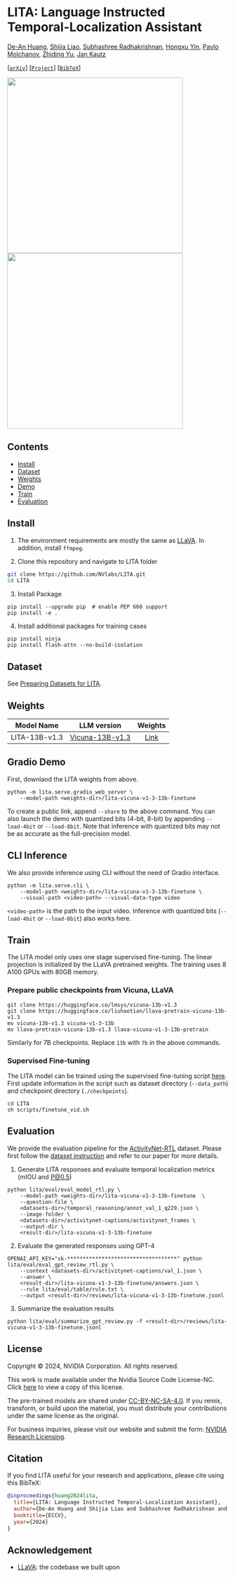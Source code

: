 # LITA: Language Instructed Temporal-Localization Assistant

[De-An Huang](https://ai.stanford.edu/~dahuang/), [Shijia Liao](), [Subhashree Radhakrishnan](), [Hongxu Yin](https://hongxu-yin.github.io/), [Pavlo Molchanov](https://www.pmolchanov.com/), [Zhiding Yu](https://chrisding.github.io/), [Jan Kautz](https://jankautz.com/)

[[`arXiv`](https://arxiv.org/abs/2403.19046)] [[`Project`]()] [[`BibTeX`](#Citation)]


<img src="https://ai.stanford.edu/~dahuang/images/lita_beam.gif" height="400"/> <img src="https://ai.stanford.edu/~dahuang/images/lita_scuba.gif" height="400"/>


## Contents
- [Install](#install)
- [Dataset](#dataset)
- [Weights](#weights)
- [Demo](#demo)
- [Train](#train)
- [Evaluation](#evaluation)


## Install

1. The environment requirements are mostly the same as [LLaVA](https://github.com/haotian-liu/LLaVA). In addition, install `ffmpeg`.

2. Clone this repository and navigate to LITA folder
```bash
git clone https://github.com/NVlabs/LITA.git
cd LITA
```

3. Install Package
```Shell
pip install --upgrade pip  # enable PEP 660 support
pip install -e .
```

4. Install additional packages for training cases
```
pip install ninja
pip install flash-attn --no-build-isolation
```


## Dataset

See [Preparing Datasets for LITA](docs/Video_Data.md).


## Weights

| Model Name | LLM version | Weights |
|------------|:---------------:|:---------:|
| LITA-13B-v1.3 | [Vicuna-13B-v1.3](https://huggingface.co/lmsys/vicuna-13b-v1.3) | [Link](https://huggingface.co/deahuang/lita-vicuna-v1-3-13b) |


## Gradio Demo

First, downlaod the LITA weights from above.
```Shell
python -m lita.serve.gradio_web_server \
    --model-path <weights-dir>/lita-vicuna-v1-3-13b-finetune 
```
To create a public link, append `--share` to the above command. You can also launch the demo with quantized bits (4-bit, 8-bit) by appending `--load-4bit` or `--load-8bit`. Note that inference with quantized bits may not be as accurate as the full-precision model.


## CLI Inference

We also provide inference using CLI without the need of Gradio interface. 
```Shell
python -m lita.serve.cli \
    --model-path <weights-dir>/lita-vicuna-v1-3-13b-finetune \
    --visual-path <video-path> --visual-data-type video
```
`<video-path>` is the path to the input video. Inference with quantized bits (`--load-4bit` or `--load-8bit`) also works here.


## Train

The LITA model only uses one stage supervised fine-tuning. The linear projection is initialized by the LLaVA pretrained weights. The training uses 8 A100 GPUs with 80GB memory.

### Prepare public checkpoints from Vicuna, LLaVA

```Shell
git clone https://huggingface.co/lmsys/vicuna-13b-v1.3
git clone https://huggingface.co/liuhaotian/llava-pretrain-vicuna-13b-v1.3
mv vicuna-13b-v1.3 vicuna-v1-3-13b
mv llava-pretrain-vicuna-13b-v1.3 llava-vicuna-v1-3-13b-pretrain
```
Similarly for 7B checkpoints. Replace `13b` with `7b` in the above commands.

### Supervised Fine-tuning

The LITA model can be trained using the supervised fine-tuning script [here](scripts/finetune_vid.sh). First update information in the script such as dataset directory (`--data_path`) and checkpoint directory (`./checkpoints`).
```Shell
cd LITA
sh scripts/finetune_vid.sh
```


## Evaluation

We provide the evaluation pipeline for the [ActivityNet-RTL](https://drive.google.com/drive/folders/1a9mM9h2vV-b9uH6gmYDDyGzrWDJee3Uc?usp=drive_link) dataset. Please first follow the [dataset instruction](docs/Video_Data.md#reasoning-temporal-localization) and refer to our paper for more details. 

1. Generate LITA responses and evaluate temporal localization metrics (mIOU and P@0.5)
```Shell
python lita/eval/eval_model_rtl.py \
    --model-path <weights-dir>/lita-vicuna-v1-3-13b-finetune  \
    --question-file \
    <datasets-dir>/temporal_reasoning/annot_val_1_q229.json \
    --image-folder \
    <datasets-dir>/activitynet-captions/activitynet_frames \
    --output-dir \
    <result-dir>/lita-vicuna-v1-3-13b-finetune
```

2. Evaluate the generated responses using GPT-4
```Shell
OPENAI_API_KEY="sk-***********************************" python lita/eval/eval_gpt_review_rtl.py \
    --context <datasets-dir>/activitynet-captions/val_1.json \
    --answer \
    <result-dir>/lita-vicuna-v1-3-13b-finetune/answers.json \
    --rule lita/eval/table/rule.txt \
    --output <result-dir>/reviews/lita-vicuna-v1-3-13b-finetune.jsonl
```

3. Summarize the evaluation results
```Shell
python lita/eval/summarize_gpt_review.py -f <result-dir>/reviews/lita-vicuna-v1-3-13b-finetune.jsonl
```


## License

Copyright © 2024, NVIDIA Corporation. All rights reserved.

This work is made available under the Nvidia Source Code License-NC. Click [here](LICENSE) to view a copy of this license.

The pre-trained models are shared under [CC-BY-NC-SA-4.0](https://creativecommons.org/licenses/by-nc-sa/4.0/). If you remix, transform, or build upon the material, you must distribute your contributions under the same license as the original.

For business inquiries, please visit our website and submit the form: [NVIDIA Research Licensing](https://www.nvidia.com/en-us/research/inquiries/).


## <a name="Citation"></a> Citation

If you find LITA useful for your research and applications, please cite using this BibTeX:
```bibtex
@inproceedings{huang2024lita,
  title={LITA: Language Instructed Temporal-Localization Assistant},
  author={De-An Huang and Shijia Liao and Subhashree Radhakrishnan and Hongxu Yin and Pavlo Molchanov and Zhiding Yu and Jan Kautz},
  booktitle={ECCV},
  year={2024}
}
```


## Acknowledgement

- [LLaVA](https://github.com/haotian-liu/LLaVA): the codebase we built upon
